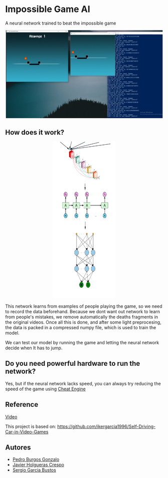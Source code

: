 # Impossible Game AI
A neural network trained to beat the impossible game
<p align="center">
  <img src="./images/impossible_game.png" width="500">
</p>

## How does it work?
<p align="center">
  <img src="./images/NN.png" width="200" height="500">
</p>
This network learns from examples of people playing the game, so we need to record the data beforehand. Because we dont want out network to learn from people's mistakes, we remove automatically the deaths fragments in the original videos. Once all this is done, and after some light preprocesing, the data is packed in a compressed numpy file, which is used to train the model.

We can test our model by running the game and letting the neural network decide when It has to jump. 

## Do you need powerful hardware to run the network?
Yes, but if the neural network lacks speed, you can always try reducing the speed of the game using [Cheat Engine](https://www.cheatengine.org)

## Reference
[Video](https://youtu.be/u9vJA7DSV2c)

This project is based on: 
https://github.com/ikergarcia1996/Self-Driving-Car-in-Video-Games

## Autores
- [Pedro Burgos Gonzalo](https://github.com/druskus20)
- [Javier Holgueras Crespo](https://github.com/javihc)
- [Sergio Garcia Bustos](https://github.com/SGarcia4)
